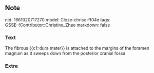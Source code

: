 ## Note
nid: 1661020717270
model: Cloze-chrisc-ff04e
tags: GSSE::!Contributor::Christine_Zhao
markdown: false

### Text
<div>
  <div>
    <div>
      <div>
        The fibrous {{c1::dura mater}} is attached to the margins
        of the foramen magnum as it sweeps down from the posterior
        cranial fossa
      </div>
    </div>
  </div>
</div>

### Extra

